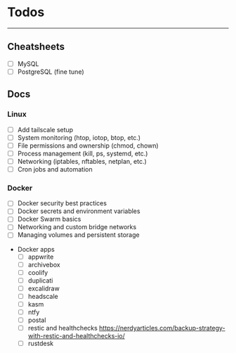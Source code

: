 # Todos

---

## Cheatsheets

- [ ] MySQL
- [ ] PostgreSQL (fine tune)

## Docs

### Linux

- [ ] Add tailscale setup
- [ ] System monitoring (htop, iotop, btop, etc.)
- [ ] File permissions and ownership (chmod, chown)
- [ ] Process management (kill, ps, systemd, etc.)
- [ ] Networking (iptables, nftables, netplan, etc.)
- [ ] Cron jobs and automation

### Docker

- [ ] Docker security best practices
- [ ] Docker secrets and environment variables
- [ ] Docker Swarm basics
- [ ] Networking and custom bridge networks
- [ ] Managing volumes and persistent storage
- Docker apps
  - [ ] appwrite
  - [ ] archivebox
  - [ ] coolify
  - [ ] duplicati
  - [ ] excalidraw
  - [ ] headscale
  - [ ] kasm
  - [ ] ntfy
  - [ ] postal
  - [ ] restic and healthchecks https://nerdyarticles.com/backup-strategy-with-restic-and-healthchecks-io/
  - [ ] rustdesk
